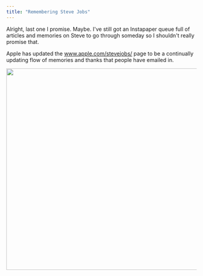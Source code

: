 ```yaml
---
title: "Remembering Steve Jobs"
---
```

<p>Alright, last one I promise. Maybe. I've still got an Instapaper queue full of articles and memories on Steve to go through someday so I shouldn't really promise that.</p>
<p>Apple has updated the <a href="https://www.apple.com/stevejobs/">www.apple.com/stevejobs/</a> page to be a continually updating flow of memories and thanks that people have emailed in.</p>
<p><a href="https://www.apple.com/stevejobs/"><img src="https://chrisenns.com/wp-content/uploads/2011/10/Screen-Shot-2011-10-19-at-9.06.40-AM-725x607.png" alt="" title="Remembering Steve" width="640" height="535" class="aligncenter size-large wp-image-19733" /></a></p>
